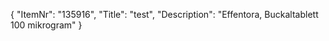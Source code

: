 {
  "ItemNr": "135916",
  "Title": "test",
  "Description": "Effentora, Buckaltablett 100 mikrogram"
}